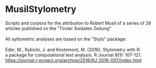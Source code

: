 # MusilStylometry
Scripts and corpora for the attribution to Robert Musil of a series of 28 articles published on the "Tiroler Soldaten Zeitung" <br /> <br />
All sytlometric analyses are based on the "Stylo" package: <br /> <br />
    Eder, M., Rybicki, J. and Kestemont, M. (2016). Stylometry with R: <br />
    a package for computational text analysis. R Journal 8(1): 107-121. <br />
    <https://journal.r-project.org/archive/2016/RJ-2016-007/index.html> <br />
